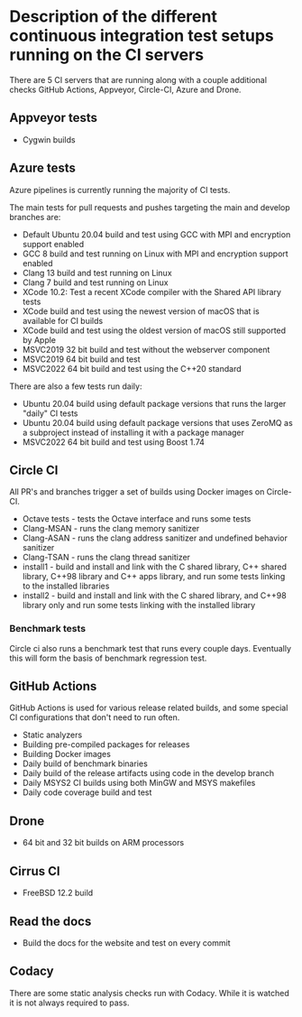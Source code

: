 # Description of the different continuous integration test setups running on the CI servers

There are 5 CI servers that are running along with a couple additional checks
GitHub Actions, Appveyor, Circle-CI, Azure and Drone.

## Appveyor tests

- Cygwin builds

## Azure tests

Azure pipelines is currently running the majority of CI tests.

The main tests for pull requests and pushes targeting the main and develop branches are:

- Default Ubuntu 20.04 build and test using GCC with MPI and encryption support enabled
- GCC 8 build and test running on Linux with MPI and encryption support enabled
- Clang 13 build and test running on Linux
- Clang 7 build and test running on Linux
- XCode 10.2: Test a recent XCode compiler with the Shared API library tests
- XCode build and test using the newest version of macOS that is available for CI builds
- XCode build and test using the oldest version of macOS still supported by Apple
- MSVC2019 32 bit build and test without the webserver component
- MSVC2019 64 bit build and test
- MSVC2022 64 bit build and test using the C++20 standard

There are also a few tests run daily:

- Ubuntu 20.04 build using default package versions that runs the larger "daily" CI tests
- Ubuntu 20.04 build using default package versions that uses ZeroMQ as a subproject instead of installing it with a package manager
- MSVC2022 64 bit build and test using Boost 1.74

## Circle CI

All PR's and branches trigger a set of builds using Docker images on Circle-CI.

- Octave tests - tests the Octave interface and runs some tests
- Clang-MSAN - runs the clang memory sanitizer
- Clang-ASAN - runs the clang address sanitizer and undefined behavior sanitizer
- Clang-TSAN - runs the clang thread sanitizer
- install1 - build and install and link with the C shared library, C\++ shared library, C\++98 library and C\++ apps library, and run some tests linking to the installed libraries
- install2 - build and install and link with the C shared library, and C\++98 library only and run some tests linking with the installed library

### Benchmark tests

Circle ci also runs a benchmark test that runs every couple days. Eventually this will form the basis of benchmark regression test.

## GitHub Actions

GitHub Actions is used for various release related builds, and some special CI configurations that don't need to run often.

- Static analyzers
- Building pre-compiled packages for releases
- Building Docker images
- Daily build of benchmark binaries
- Daily build of the release artifacts using code in the develop branch
- Daily MSYS2 CI builds using both MinGW and MSYS makefiles
- Daily code coverage build and test

## Drone

- 64 bit and 32 bit builds on ARM processors

## Cirrus CI

- FreeBSD 12.2 build

## Read the docs

- Build the docs for the website and test on every commit

## Codacy

There are some static analysis checks run with Codacy. While it is watched it is not always required to pass.
